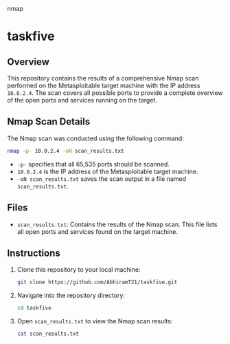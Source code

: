 nmap
# taskfive

## Overview

This repository contains the results of a comprehensive Nmap scan performed on the Metasploitable target machine with the IP address `10.0.2.4`. The scan covers all possible ports to provide a complete overview of the open ports and services running on the target.

## Nmap Scan Details

The Nmap scan was conducted using the following command:

```bash
nmap -p- 10.0.2.4 -oN scan_results.txt
```

- `-p-` specifies that all 65,535 ports should be scanned.
- `10.0.2.4` is the IP address of the Metasploitable target machine.
- `-oN scan_results.txt` saves the scan output in a file named `scan_results.txt`.

## Files

- `scan_results.txt`: Contains the results of the Nmap scan. This file lists all open ports and services found on the target machine.

## Instructions

1. Clone this repository to your local machine:
   ```bash
   git clone https://github.com/AbhiramT21/taskfive.git
   ```
2. Navigate into the repository directory:
   ```bash
   cd taskfive
   ```
3. Open `scan_results.txt` to view the Nmap scan results:
   ```bash
   cat scan_results.txt
   ```
